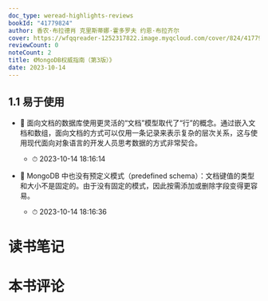 ```yaml
---
doc_type: weread-highlights-reviews
bookId: "41779824"
author: 香农·布拉德肖 克里斯蒂娜·霍多罗夫 约恩·布拉齐尔
cover: https://wfqqreader-1252317822.image.myqcloud.com/cover/824/41779824/t7_41779824.jpg
reviewCount: 0
noteCount: 2
title: 《MongoDB权威指南（第3版）》
date: 2023-10-14
---
```



## 1.1 易于使用


- 📌 面向文档的数据库使用更灵活的“文档”模型取代了“行”的概念。通过嵌入文档和数组，面向文档的方式可以仅用一条记录来表示复杂的层次关系，这与使用现代面向对象语言的开发人员思考数据的方式非常契合。 
    - ⏱ 2023-10-14 18:16:14 

- 📌 MongoDB 中也没有预定义模式（predefined schema）：文档键值的类型和大小不是固定的。由于没有固定的模式，因此按需添加或删除字段变得更容易。 
    - ⏱ 2023-10-14 18:16:36 

# 读书笔记


# 本书评论
